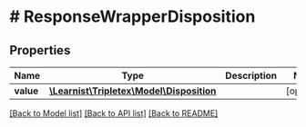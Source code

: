 # # ResponseWrapperDisposition

## Properties

Name | Type | Description | Notes
------------ | ------------- | ------------- | -------------
**value** | [**\Learnist\Tripletex\Model\Disposition**](Disposition.md) |  | [optional]

[[Back to Model list]](../../README.md#models) [[Back to API list]](../../README.md#endpoints) [[Back to README]](../../README.md)
